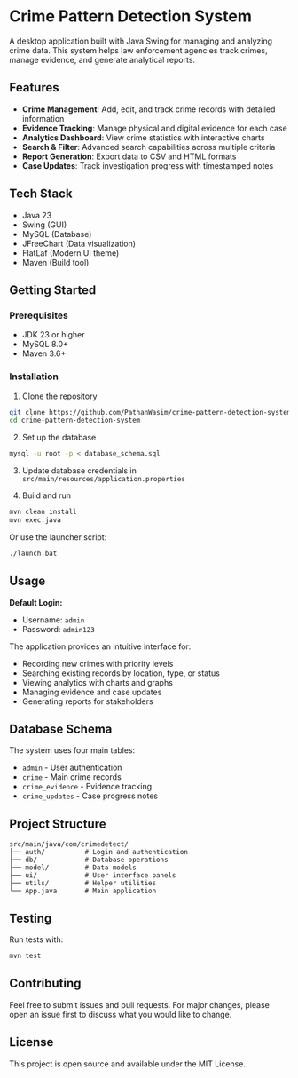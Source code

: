 # Crime Pattern Detection System

A desktop application built with Java Swing for managing and analyzing crime data. This system helps law enforcement agencies track crimes, manage evidence, and generate analytical reports.

## Features

- **Crime Management**: Add, edit, and track crime records with detailed information
- **Evidence Tracking**: Manage physical and digital evidence for each case
- **Analytics Dashboard**: View crime statistics with interactive charts
- **Search & Filter**: Advanced search capabilities across multiple criteria
- **Report Generation**: Export data to CSV and HTML formats
- **Case Updates**: Track investigation progress with timestamped notes

## Tech Stack

- Java 23
- Swing (GUI)
- MySQL (Database)
- JFreeChart (Data visualization)
- FlatLaf (Modern UI theme)
- Maven (Build tool)

## Getting Started

### Prerequisites

- JDK 23 or higher
- MySQL 8.0+
- Maven 3.6+

### Installation

1. Clone the repository
```bash
git clone https://github.com/PathanWasim/crime-pattern-detection-system.git
cd crime-pattern-detection-system
```

2. Set up the database
```bash
mysql -u root -p < database_schema.sql
```

3. Update database credentials in `src/main/resources/application.properties`

4. Build and run
```bash
mvn clean install
mvn exec:java
```

Or use the launcher script:
```bash
./launch.bat
```

## Usage

**Default Login:**
- Username: `admin`
- Password: `admin123`

The application provides an intuitive interface for:
- Recording new crimes with priority levels
- Searching existing records by location, type, or status
- Viewing analytics with charts and graphs
- Managing evidence and case updates
- Generating reports for stakeholders

## Database Schema

The system uses four main tables:
- `admin` - User authentication
- `crime` - Main crime records
- `crime_evidence` - Evidence tracking
- `crime_updates` - Case progress notes

## Project Structure

```
src/main/java/com/crimedetect/
├── auth/          # Login and authentication
├── db/            # Database operations
├── model/         # Data models
├── ui/            # User interface panels
├── utils/         # Helper utilities
└── App.java       # Main application
```

## Testing

Run tests with:
```bash
mvn test
```

## Contributing

Feel free to submit issues and pull requests. For major changes, please open an issue first to discuss what you would like to change.

## License

This project is open source and available under the MIT License.